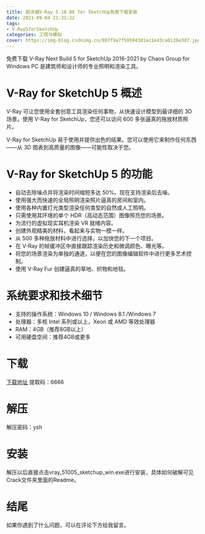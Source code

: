 ```yaml
---
title: 超详细V-Ray 5.10.06 for SketchUp免费下载安装
date: 2021-09-04 21:31:22
tags:
- V-Ray5forSketchUp
categories: 工程与模拟
cover: https://img-blog.csdnimg.cn/807f9a7f595943d1ac1e43ca0126e3d7.jpg
---
```


免费下载 V-Ray Next Build 5 for SketchUp 2016-2021 by Chaos Group for Windows PC 是建筑师和设计师的专业照明和渲染工具。

# V-Ray for SketchUp 5 概述
V-Ray 可让您使用全套创意工具渲染任何事物，从快速设计模型到最详细的 3D 场景。使用 V-Ray for SketchUp，您还可以访问 600 多张逼真的拖放材质照片。

V-Ray for SketchUp 易于使用并提供出色的结果。您可以使用它来制作任何东西——从 3D 图表到高质量的图像——可能性取决于您。

# V-Ray for SketchUp 5 的功能
- 自动去除噪点并将渲染时间缩短多达 50%。现在支持渲染后去噪。
- 使用强大而快速的全局照明渲染照片逼真的房间和室内。
- 使用各种内置灯光类型渲染任何类型的自然或人工照明。
- 只需使用其环境的单个 HDR（高动态范围）图像照亮您的场景。
- 为流行的虚拟现实耳机渲染 VR 就绪内容。
- 创建外观精美的材料，看起来与实物一模一样。
- 从 500 多种拖放材料中进行选择，以加快您的下一个项目。
- 在 V-Ray 的帧缓冲区中直接跟踪渲染历史和微调颜色、曝光等。
- 将您的场景渲染为单独的通道，以便在您的图像编辑软件中进行更多艺术控制。
- 使用 V-Ray Fur 创建逼真的草地、织物和地毯。

# 系统要求和技术细节
- 支持的操作系统：Windows 10 / Windows 8.1 /Windows 7
- 处理器：多核 Intel 系列或以上，Xeon 或 AMD 等效处理器
- RAM：4GB（推荐8GB以上）
- 可用硬盘空间：推荐4GB或更多

# 下载
[下载地址](https://pan.baidu.com/s/15QJP1rfwm5-Q8qLlUNcV0A)
提取码：6666

# 解压
解压密码：ysh

# 安装
解压以后直接点击vray_51005_sketchup_win.exe进行安装，具体如何破解可见Crack文件夹里面的Readme。

# 结尾
如果你遇到了什么问题，可以在评论下方给我留言。









